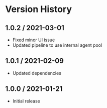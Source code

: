 # Version History

## 1.0.2 / 2021-03-01

- Fixed minor UI issue
- Updated pipeline to use internal agent pool

## 1.0.1 / 2021-02-09

- Updated dependencies

## 1.0.0 / 2021-01-21

- Initial release

